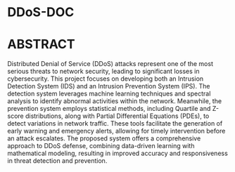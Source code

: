 # DDoS-DOC
# ABSTRACT
Distributed Denial of Service (DDoS) attacks represent one of the most serious threats to 
network security, leading to significant losses in cybersecurity. This project focuses on 
developing both an Intrusion Detection System (IDS) and an Intrusion Prevention System 
(IPS). The detection system leverages machine learning techniques and spectral analysis to 
identify abnormal activities within the network. Meanwhile, the prevention system employs 
statistical methods, including Quartile and Z-score distributions, along with Partial Differential 
Equations (PDEs), to detect variations in network traffic. These tools facilitate the generation 
of early warning and emergency alerts, allowing for timely intervention before an attack 
escalates. The proposed system offers a comprehensive approach to DDoS defense, combining 
data-driven learning with mathematical modeling, resulting in improved accuracy and 
responsiveness in threat detection and prevention. 
